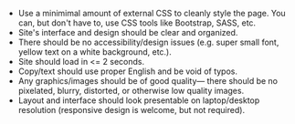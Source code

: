 + Use a minimimal amount of external CSS to cleanly style the page. You can, but don't have to, use CSS tools like Bootstrap, SASS, etc.
+ Site's interface and design should be clear and organized.
+ There should be no accessibility/design issues (e.g. super small font, yellow text on a white background, etc.).
+ Site should load in <= 2 seconds.
+ Copy/text should use proper English and be void of typos.
+ Any graphics/images should be of good quality— there should be no pixelated, blurry, distorted, or otherwise low quality images.
+ Layout and interface should look presentable on laptop/desktop resolution (responsive design is welcome, but not required).
